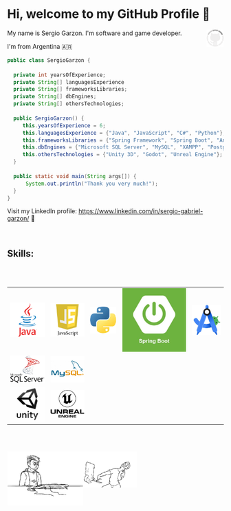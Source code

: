 # Hi, welcome to my GitHub Profile  :wave: 
<img width="8%" align="right" alt="GitHub cat" src="https://github.com/SergioGarzon/SergioGarzon/blob/master/spinner.gif" />

My name is Sergio Garzon. I'm software and game developer.

I'm from Argentina 🇦🇷
```Java
public class SergioGarzon {

  private int yearsOfExperience;
  private String[] languagesExperience
  private String[] frameworksLibraries;
  private String[] dbEngines;
  private String[] othersTechnologies;

  public SergioGarzon() {
     this.yearsOfExperience = 6;
     this.languagesExperience = {"Java", "JavaScript", "C#", "Python"};
     this.frameworksLibraries = {"Spring Framework", "Spring Boot", "Angular", "React"};
     this.dbEngines = {"Microsoft SQL Server", "MySQL", "XAMPP", "PostgresSQL", "Aurora RDS", "ETC"};
     this.othersTechnologies = {"Unity 3D", "Godot", "Unreal Engine"};
  }
  
  public static void main(String args[]) {
      System.out.println("Thank you very much!");
  }
}
 ``` 

Visit my LinkedIn profile: https://www.linkedin.com/in/sergio-gabriel-garzon/ :link:


<br>

## Skills:

<br>
<br>

<table>
  <tr>
    <td><img src="./Images/java.png" alt="Java" width="100%" height="100%" /></td>
    <td><img src="./Images/javascript.png" alt="JavaScript"  width="100%" height="100%" /></td>
    <td><img src="./Images/python.png" alt="Python" width="100%" height="100%" /></td>
    <td><img src="./Images/springboot.png" alt="SpringBoot" width="100%" height="100%" /></td>
    <td><img src="./Images/android studio.png" alt="Android Studio" width="100%" height="100%" /></td>
  </tr>
  <tr>        
    <td><img src="./Images/microsoftsqlserver.png" alt="Microsoft SQL Server" width="100%" height="100%" /></td>
    <td><img src="./Images/mysql.png" alt="MySQL" width="100%" height="100%" /></td>
  </tr>
  <tr>
    <td><img src="./Images/unity3d.png" alt="Unidy 3D"  width="100%" height="100%" /></td>
    <td><img src="./Images/unrealengine.png" alt="Unreal Engine" width="100%" height="100%" /></td>    
  </tr>
</table>



<br /><br>

<img width="35%" align="left" alt="GitHub cat" src="https://github.com/SergioGarzon/SergioGarzon/blob/master/programmer.gif" />
<img width="25%" align="left" alt="GitHub cat" src="https://github.com/SergioGarzon/SergioGarzon/blob/master/programmer2.gif" />
